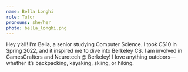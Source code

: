 ```yaml
---
name: Bella Longhi
role: Tutor
pronouns: she/her
photo: bella_longhi.png
---
```


Hey y’all! I’m Bella, a senior studying Computer Science. I took CS10 in Spring 2022, and it inspired me to dive into Berkeley CS. I am involved in GamesCrafters and Neurotech @ Berkeley! I love anything outdoors—whether it’s backpacking, kayaking, skiing, or hiking.

